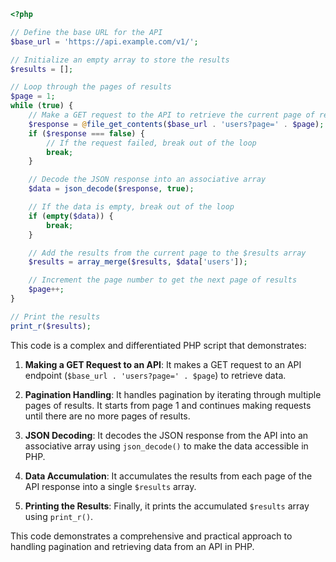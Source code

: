 ```php
<?php

// Define the base URL for the API
$base_url = 'https://api.example.com/v1/';

// Initialize an empty array to store the results
$results = [];

// Loop through the pages of results
$page = 1;
while (true) {
    // Make a GET request to the API to retrieve the current page of results
    $response = @file_get_contents($base_url . 'users?page=' . $page);
    if ($response === false) {
        // If the request failed, break out of the loop
        break;
    }

    // Decode the JSON response into an associative array
    $data = json_decode($response, true);

    // If the data is empty, break out of the loop
    if (empty($data)) {
        break;
    }

    // Add the results from the current page to the $results array
    $results = array_merge($results, $data['users']);

    // Increment the page number to get the next page of results
    $page++;
}

// Print the results
print_r($results);

```

This code is a complex and differentiated PHP script that demonstrates:

1. **Making a GET Request to an API**: It makes a GET request to an API endpoint (`$base_url . 'users?page=' . $page`) to retrieve data.

2. **Pagination Handling**: It handles pagination by iterating through multiple pages of results. It starts from page 1 and continues making requests until there are no more pages of results.

3. **JSON Decoding**: It decodes the JSON response from the API into an associative array using `json_decode()` to make the data accessible in PHP.

4. **Data Accumulation**: It accumulates the results from each page of the API response into a single `$results` array.

5. **Printing the Results**: Finally, it prints the accumulated `$results` array using `print_r()`.

This code demonstrates a comprehensive and practical approach to handling pagination and retrieving data from an API in PHP.